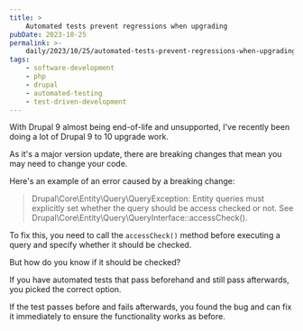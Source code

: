 ```yaml
---
title: >
    Automated tests prevent regressions when upgrading
pubDate: 2023-10-25
permalink: >-
    daily/2023/10/25/automated-tests-prevent-regressions-when-upgrading
tags:
    - software-development
    - php
    - drupal
    - automated-testing
    - test-driven-development
---
```


With Drupal 9 almost being end-of-life and unsupported, I've recently been doing a lot of Drupal 9 to 10 upgrade work.

As it's a major version update, there are breaking changes that mean you may need to change your code.

Here's an example of an error caused by a breaking change:

> Drupal\Core\Entity\Query\QueryException: Entity queries must explicitly set whether the query should be access checked or not. See Drupal\Core\Entity\Query\QueryInterface::accessCheck(). 

To fix this, you need to call the `accessCheck()` method before executing a query and specify whether it should be checked.

But how do you know if it should be checked?

If you have automated tests that pass beforehand and still pass afterwards, you picked the correct option.

If the test passes before and fails afterwards, you found the bug and can fix it immediately to ensure the functionality works as before.
